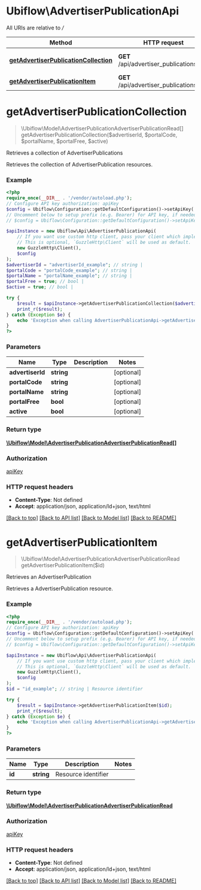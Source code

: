 # Ubiflow\AdvertiserPublicationApi

All URIs are relative to */*

Method | HTTP request | Description
------------- | ------------- | -------------
[**getAdvertiserPublicationCollection**](AdvertiserPublicationApi.md#getadvertiserpublicationcollection) | **GET** /api/advertiser_publications | Retrieves a collection of AdvertiserPublications
[**getAdvertiserPublicationItem**](AdvertiserPublicationApi.md#getadvertiserpublicationitem) | **GET** /api/advertiser_publications/{id} | Retrieves an AdvertiserPublication

# **getAdvertiserPublicationCollection**
> \Ubiflow\Model\AdvertiserPublicationAdvertiserPublicationRead[] getAdvertiserPublicationCollection($advertiserId, $portalCode, $portalName, $portalFree, $active)

Retrieves a collection of AdvertiserPublications

Retrieves the collection of AdvertiserPublication resources.

### Example
```php
<?php
require_once(__DIR__ . '/vendor/autoload.php');
// Configure API key authorization: apiKey
$config = Ubiflow\Configuration::getDefaultConfiguration()->setApiKey('X-AUTH-TOKEN', 'YOUR_API_KEY');
// Uncomment below to setup prefix (e.g. Bearer) for API key, if needed
// $config = Ubiflow\Configuration::getDefaultConfiguration()->setApiKeyPrefix('X-AUTH-TOKEN', 'Bearer');

$apiInstance = new Ubiflow\Api\AdvertiserPublicationApi(
    // If you want use custom http client, pass your client which implements `GuzzleHttp\ClientInterface`.
    // This is optional, `GuzzleHttp\Client` will be used as default.
    new GuzzleHttp\Client(),
    $config
);
$advertiserId = "advertiserId_example"; // string | 
$portalCode = "portalCode_example"; // string | 
$portalName = "portalName_example"; // string | 
$portalFree = true; // bool | 
$active = true; // bool | 

try {
    $result = $apiInstance->getAdvertiserPublicationCollection($advertiserId, $portalCode, $portalName, $portalFree, $active);
    print_r($result);
} catch (Exception $e) {
    echo 'Exception when calling AdvertiserPublicationApi->getAdvertiserPublicationCollection: ', $e->getMessage(), PHP_EOL;
}
?>
```

### Parameters

Name | Type | Description  | Notes
------------- | ------------- | ------------- | -------------
 **advertiserId** | **string**|  | [optional]
 **portalCode** | **string**|  | [optional]
 **portalName** | **string**|  | [optional]
 **portalFree** | **bool**|  | [optional]
 **active** | **bool**|  | [optional]

### Return type

[**\Ubiflow\Model\AdvertiserPublicationAdvertiserPublicationRead[]**](../Model/AdvertiserPublicationAdvertiserPublicationRead.md)

### Authorization

[apiKey](../../README.md#apiKey)

### HTTP request headers

 - **Content-Type**: Not defined
 - **Accept**: application/json, application/ld+json, text/html

[[Back to top]](#) [[Back to API list]](../../README.md#documentation-for-api-endpoints) [[Back to Model list]](../../README.md#documentation-for-models) [[Back to README]](../../README.md)

# **getAdvertiserPublicationItem**
> \Ubiflow\Model\AdvertiserPublicationAdvertiserPublicationRead getAdvertiserPublicationItem($id)

Retrieves an AdvertiserPublication

Retrieves a AdvertiserPublication resource.

### Example
```php
<?php
require_once(__DIR__ . '/vendor/autoload.php');
// Configure API key authorization: apiKey
$config = Ubiflow\Configuration::getDefaultConfiguration()->setApiKey('X-AUTH-TOKEN', 'YOUR_API_KEY');
// Uncomment below to setup prefix (e.g. Bearer) for API key, if needed
// $config = Ubiflow\Configuration::getDefaultConfiguration()->setApiKeyPrefix('X-AUTH-TOKEN', 'Bearer');

$apiInstance = new Ubiflow\Api\AdvertiserPublicationApi(
    // If you want use custom http client, pass your client which implements `GuzzleHttp\ClientInterface`.
    // This is optional, `GuzzleHttp\Client` will be used as default.
    new GuzzleHttp\Client(),
    $config
);
$id = "id_example"; // string | Resource identifier

try {
    $result = $apiInstance->getAdvertiserPublicationItem($id);
    print_r($result);
} catch (Exception $e) {
    echo 'Exception when calling AdvertiserPublicationApi->getAdvertiserPublicationItem: ', $e->getMessage(), PHP_EOL;
}
?>
```

### Parameters

Name | Type | Description  | Notes
------------- | ------------- | ------------- | -------------
 **id** | **string**| Resource identifier |

### Return type

[**\Ubiflow\Model\AdvertiserPublicationAdvertiserPublicationRead**](../Model/AdvertiserPublicationAdvertiserPublicationRead.md)

### Authorization

[apiKey](../../README.md#apiKey)

### HTTP request headers

 - **Content-Type**: Not defined
 - **Accept**: application/json, application/ld+json, text/html

[[Back to top]](#) [[Back to API list]](../../README.md#documentation-for-api-endpoints) [[Back to Model list]](../../README.md#documentation-for-models) [[Back to README]](../../README.md)

